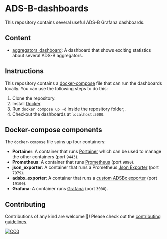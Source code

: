 # ADS-B-dashboards

This repository contains several useful ADS-B Grafana dashboards.

## Content

-   [aggregators_dashboard](grafana/dashboards/aggregators_dashboard.json): A dashboard that shows exciting statistics about several ADS-B aggregators.

## Instructions

This repository contains a [docker-compose](docker-compose.yml) file that can run the dashboards locally. You can use the following steps to do this:

1.  Clone the repository.
2.  Install [Docker](https://www.docker.com/).
3.  Run `docker compose up -d` inside the repository folder;.
4.  Checkout the dashboards at `localhost:3000`.

## Docker-compose components

The `docker-compose` file spins up four containers:

-   **Portainer**: A container that runs [Portainer](https://www.portainer.io/install) which can be used to manage the other containers (port `9443`).
-   **Prometheus**: A container that runs [Prometheus](https://prometheus.io/) (port `9090`).
-   **json_exporter**: A container that runs a Prometheus [Json Exporter](https://github.com/prometheus-community/json_exporter) (port `7979`).
-   **adsbx_exporter**: A container that runs a [custom ADSBx exporter](prometheus/exporters/adsbx_exporter/main.go) (port `19100`).
-   **Grafana**: A container runs [Grafana](https://grafana.com/) (port `3000`).

## Contributing

Contributions of any kind are welcome 💙! Please check out the [contributing guidelines](contributing.md).

[![CC0](https://i.creativecommons.org/p/zero/1.0/88x31.png)](https://creativecommons.org/publicdomain/zero/1.0/)
